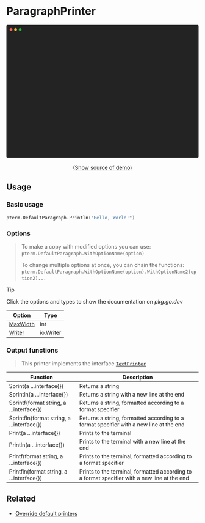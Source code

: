 # ParagraphPrinter

<!--
Replace all of the following strings with the current printer.
     paragraph Paragraph ParagraphPrinter DefaultParagraph
-->

![ParagraphPrinter Example](https://raw.githubusercontent.com/pterm/pterm/master/_examples/paragraph/animation.svg)

<p align="center"><a href="https://github.com/gozelle/pterm/blob/master/_examples/paragraph/main.go" target="_blank">(Show source of demo)</a></p>

## Usage

### Basic usage

```go
pterm.DefaultParagraph.Println("Hello, World!")
```

### Options

> To make a copy with modified options you can use:
> `pterm.DefaultParagraph.WithOptionName(option)`
>
> To change multiple options at once, you can chain the functions:
> `pterm.DefaultParagraph.WithOptionName(option).WithOptionName2(option2)...`

> [!TIP]
> Click the options and types to show the documentation on _pkg.go.dev_

| Option                                                                              | Type      |
| ----------------------------------------------------------------------------------- | --------- |
| [MaxWidth](https://pkg.go.dev/github.com/gozelle/pterm#ParagraphPrinter.WithMaxWidth) | int       |
| [Writer](https://pkg.go.dev/github.com/gozelle/pterm#ParagraphPrinter.WithWriter)     | io.Writer |

### Output functions

> This printer implements the interface [`TextPrinter`](https://github.com/gozelle/pterm/blob/master/interface_text_printer.go)

| Function                                   | Description                                                                                  |
| ------------------------------------------ | -------------------------------------------------------------------------------------------- |
| Sprint(a ...interface{})                   | Returns a string                                                                             |
| Sprintln(a ...interface{})                 | Returns a string with a new line at the end                                                  |
| Sprintf(format string, a ...interface{})   | Returns a string, formatted according to a format specifier                                  |
| Sprintfln(format string, a ...interface{}) | Returns a string, formatted according to a format specifier with a new line at the end       |
| Print(a ...interface{})                    | Prints to the terminal                                                                       |
| Println(a ...interface{})                  | Prints to the terminal with a new line at the end                                            |
| Printf(format string, a ...interface{})    | Prints to the terminal, formatted according to a format specifier                            |
| Printfln(format string, a ...interface{})  | Prints to the terminal, formatted according to a format specifier with a new line at the end |

## Related

- [Override default printers](docs/customizing/override-default-printer.md)
